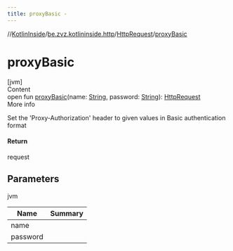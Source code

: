```yaml
---
title: proxyBasic -
---
```

//[KotlinInside](../../index.md)/[be.zvz.kotlininside.http](../index.md)/[HttpRequest](index.md)/[proxyBasic](proxy-basic.md)



# proxyBasic  
[jvm]  
Content  
open fun [proxyBasic](proxy-basic.md)(name: [String](https://docs.oracle.com/javase/7/docs/api/java/lang/String.html), password: [String](https://docs.oracle.com/javase/7/docs/api/java/lang/String.html)): [HttpRequest](index.md)  
More info  


Set the 'Proxy-Authorization' header to given values in Basic authentication format



#### Return  


request



## Parameters  
  
jvm  
  
|  Name|  Summary| 
|---|---|
| <a name="be.zvz.kotlininside.http/HttpRequest/proxyBasic/#java.lang.String#java.lang.String/PointingToDeclaration/"></a>name| <a name="be.zvz.kotlininside.http/HttpRequest/proxyBasic/#java.lang.String#java.lang.String/PointingToDeclaration/"></a>
| <a name="be.zvz.kotlininside.http/HttpRequest/proxyBasic/#java.lang.String#java.lang.String/PointingToDeclaration/"></a>password| <a name="be.zvz.kotlininside.http/HttpRequest/proxyBasic/#java.lang.String#java.lang.String/PointingToDeclaration/"></a>
  
  



